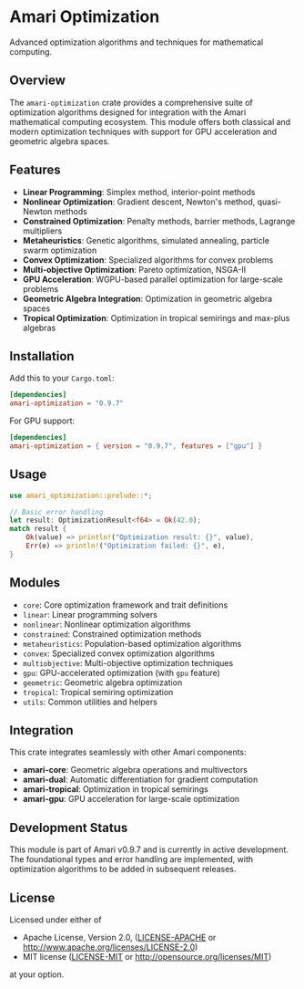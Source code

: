 # Amari Optimization

Advanced optimization algorithms and techniques for mathematical computing.

## Overview

The `amari-optimization` crate provides a comprehensive suite of optimization algorithms designed for integration with the Amari mathematical computing ecosystem. This module offers both classical and modern optimization techniques with support for GPU acceleration and geometric algebra spaces.

## Features

- **Linear Programming**: Simplex method, interior-point methods
- **Nonlinear Optimization**: Gradient descent, Newton's method, quasi-Newton methods
- **Constrained Optimization**: Penalty methods, barrier methods, Lagrange multipliers
- **Metaheuristics**: Genetic algorithms, simulated annealing, particle swarm optimization
- **Convex Optimization**: Specialized algorithms for convex problems
- **Multi-objective Optimization**: Pareto optimization, NSGA-II
- **GPU Acceleration**: WGPU-based parallel optimization for large-scale problems
- **Geometric Algebra Integration**: Optimization in geometric algebra spaces
- **Tropical Optimization**: Optimization in tropical semirings and max-plus algebras

## Installation

Add this to your `Cargo.toml`:

```toml
[dependencies]
amari-optimization = "0.9.7"
```

For GPU support:

```toml
[dependencies]
amari-optimization = { version = "0.9.7", features = ["gpu"] }
```

## Usage

```rust
use amari_optimization::prelude::*;

// Basic error handling
let result: OptimizationResult<f64> = Ok(42.0);
match result {
    Ok(value) => println!("Optimization result: {}", value),
    Err(e) => println!("Optimization failed: {}", e),
}
```

## Modules

- `core`: Core optimization framework and trait definitions
- `linear`: Linear programming solvers
- `nonlinear`: Nonlinear optimization algorithms
- `constrained`: Constrained optimization methods
- `metaheuristics`: Population-based optimization algorithms
- `convex`: Specialized convex optimization algorithms
- `multiobjective`: Multi-objective optimization techniques
- `gpu`: GPU-accelerated optimization (with `gpu` feature)
- `geometric`: Geometric algebra optimization
- `tropical`: Tropical semiring optimization
- `utils`: Common utilities and helpers

## Integration

This crate integrates seamlessly with other Amari components:

- **amari-core**: Geometric algebra operations and multivectors
- **amari-dual**: Automatic differentiation for gradient computation
- **amari-tropical**: Optimization in tropical semirings
- **amari-gpu**: GPU acceleration for large-scale optimization

## Development Status

This module is part of Amari v0.9.7 and is currently in active development. The foundational types and error handling are implemented, with optimization algorithms to be added in subsequent releases.

## License

Licensed under either of

 * Apache License, Version 2.0, ([LICENSE-APACHE](LICENSE-APACHE) or http://www.apache.org/licenses/LICENSE-2.0)
 * MIT license ([LICENSE-MIT](LICENSE-MIT) or http://opensource.org/licenses/MIT)

at your option.
